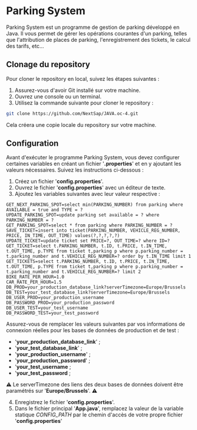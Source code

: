 # Parking System
Parking System est un programme de gestion de parking développé en Java. Il vous permet de gérer les opérations courantes d'un parking, telles que l'attribution de places de parking, l'enregistrement des tickets, le calcul des tarifs, etc...

## Clonage du repository
Pour cloner le repository en local, suivez les étapes suivantes :

1. Assurez-vous d'avoir Git installé sur votre machine.
2. Ouvrez une console ou un terminal.
3. Utilisez la commande suivante pour cloner le repository :

```bash
git clone https://github.com/NextSap/JAVA.oc-4.git
```

Cela créera une copie locale du repository sur votre machine.

## Configuration
Avant d'exécuter le programme Parking System, vous devez configurer certaines variables en créant un fichier '**.properties**' et en y ajoutant les valeurs nécessaires. Suivez les instructions ci-dessous :

1. Créez un fichier '**config.properties**'.
2. Ouvrez le fichier '**config.properties**' avec un éditeur de texte.
3. Ajoutez les variables suivantes avec leur valeur respective :

```properties
GET_NEXT_PARKING_SPOT=select min(PARKING_NUMBER) from parking where AVAILABLE = true and TYPE = ?
UPDATE_PARKING_SPOT=update parking set available = ? where PARKING_NUMBER = ?
GET_PARKING_SPOT=select * from parking where PARKING_NUMBER = ?
SAVE_TICKET=insert into ticket(PARKING_NUMBER, VEHICLE_REG_NUMBER, PRICE, IN_TIME, OUT_TIME) values(?,?,?,?,?)
UPDATE_TICKET=update ticket set PRICE=?, OUT_TIME=? where ID=?
GET_TICKET=select t.PARKING_NUMBER, t.ID, t.PRICE, t.IN_TIME, t.OUT_TIME, p.TYPE from ticket t,parking p where p.parking_number = t.parking_number and t.VEHICLE_REG_NUMBER=? order by t.IN_TIME limit 1
GET_TICKETS=select t.PARKING_NUMBER, t.ID, t.PRICE, t.IN_TIME, t.OUT_TIME, p.TYPE from ticket t,parking p where p.parking_number = t.parking_number and t.VEHICLE_REG_NUMBER=? limit 2
BIKE_RATE_PER_HOUR=1.0
CAR_RATE_PER_HOUR=1.5
DB_PROD=your_production_database_link?serverTimezone=Europe/Brussels
DB_TEST=your_test_database_link?serverTimezone=Europe/Brussels
DB_USER_PROD=your_production_username
DB_PASSWORD_PROD=your_production_password
DB_USER_TEST=your_test_username
DB_PASSWORD_TEST=your_test_password
```
Assurez-vous de remplacer les valeurs suivantes par vos informations de connexion réelles pour les bases de données de production et de test :
* '**your_production_database_link**' ;
* '**your_test_database_link**' ; 
* '**your_production_username**' ;
* '**your_production_password**' ;
* '**your_test_username** ;
* '**your_test_password** ;

⚠️ Le serverTimezone des liens des deux bases de données doivent être paramétrés sur '**Europe/Brussels**'. ⚠️

4. Enregistrez le fichier '**config.properties**'.
5. Dans le fichier principal '**App.java**', remplacez la valeur de la variable statique *CONFIG_PATH* par le chemin d'accès de votre propre fichier '**config.properties**'